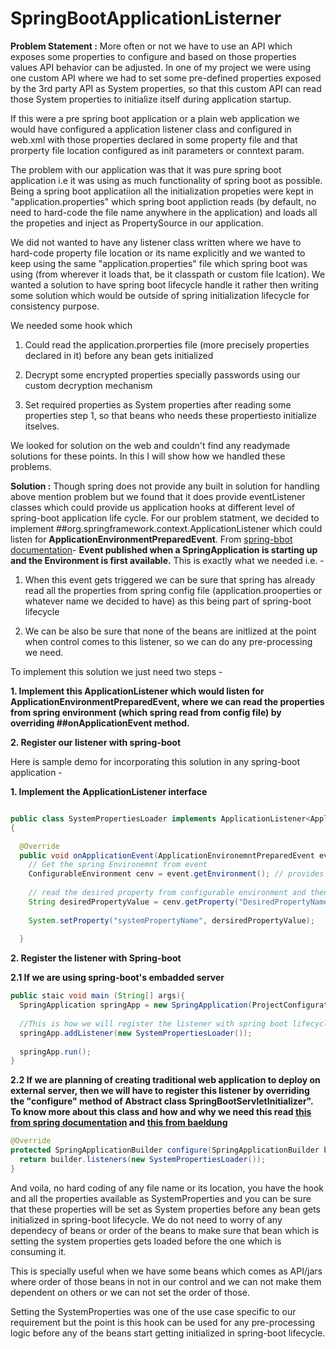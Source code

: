 # SpringBootApplicationListerner



**Problem Statement :** More often or not we have to use an API which exposes some properties to configure and based on those properties values API behavior can be adjusted. In one of my project we were using one custom API where we had to set some pre-defined properties exposed by the 3rd party API as System properties, so that this custom API can read those System properties to initialize itself during application startup. 



If this were a pre spring boot application or a plain web application we would have configured a application listener class and configured in web.xml with those properties declared in some property file and that prorperty file location configured as init parameters or conntext param.



The problem with our application was that it was pure spring boot application i.e it was using as much functionality of spring boot as possible. Being a spring boot applicatiion all the initialization propeties were kept in "application.properties" which spring boot appliction reads (by default, no need to hard-code the file name  anywhere in the application) and loads all the propeties and inject as PropertySource in our application. 


We did not wanted to have any listener class written where we have to hard-code property file location or its name explicitly and we wanted to keep using the same "application.properties" file which spring boot was using (from wherever it loads that, be it classpath or custom file lcation). 
We wanted a solution to have spring boot lifecycle handle it rather then writing some solution which would be outside of spring initialization lifecycle for consistency purpose.



We needed some hook which 


1. Could read the application.prorperties file (more precisely properties declared in it) before any bean gets initialized

2. Decrypt some encrypted properties specially passwords using our custom decryption mechanism

3. Set required properties as System properties after reading some properties step 1, so that beans who needs these propertiesto initialize itselves.

We looked for solution on the web and couldn't find any readymade solutions for these points. In this I will show how we handled these problems.


**Solution :** Though spring does not provide any built in solution for handling above mention problem but we found that it does provide eventListener classes which could provide us application hooks at different level of spring-boot application life cycle. For our problem statment,  we decided to implement ##org.springframework.context.ApplicationListener which could listen for **ApplicationEnvironmentPreparedEvent**. From [spring-bbot documentation](https://docs.spring.io/spring-boot/docs/current/api/org/springframework/boot/context/event/ApplicationEnvironmentPreparedEvent.html)- **Event published when a SpringApplication is starting up and the Environment is first available.** This is exactly what we needed i.e. -

1. When this event gets triggered we can be sure that spring has already read all the properties from spring config file (application.prooperties or whatever name we decided to have) as this being part of spring-boot lifecycle

2. We can be also be sure that none of the beans are initlized at the point when control comes to this listener, so we can do any pre-processing we need.

To implement this solution we just need two steps -

**1. Implement this ApplicationListener which would listen for ApplicationEnvironmentPreparedEvent, where we can read the properties from spring environment (which spring read from config file) by overriding ##onApplicationEvent method.**

**2. Register our listener with spring-boot**

Here is sample demo for incorporating this solution in any spring-boot application -

**1. Implement the ApplicationListener interface**

```java

public class SystemPropertiesLoader implements ApplicationListener<ApplicationEnvironemntPreparedEvent>
{

  @Override
  public void onApplicationEvent(ApplicationEnvironemntPreparedEvent event){
    // Get the spring Environemnt from event
    ConfigurableEnvironment cenv = event.getEnvironment(); // provides hook for all spring environemtn configurations
    
    // read the desired property from configurable environment and then set that as System property
    String desiredPropertyValue = cenv.getProperty("DesiredPropertyName");
    
    System.setProperty("systemPropertyName", dersiredPropertyValue);
  
  }
```
**2. Register the listener with Spring-boot**


   **2.1 If we are using spring-boot's embadded server**
   
   
  ```java
  public staic void main (String[] args){
    SpringApplication springApp = new SpringApplication(ProjectConfigurationClass configClass);
    
    //This is how we will register the listener with spring boot lifecycle
    springApp.addListener(new SystemPropertiesLoader());
    
    springApp.run();
  }
  ``` 
  
  
  **2.2 If we are planning of creating traditional  web application to deploy on external server, then we will have to register this listener by overriding the "configure" method of Abstract class SpringBootServletInitializer". To know more about this class and how and why we need this read [this from spring documentation](https://docs.spring.io/spring-boot/docs/current/api/org/springframework/boot/web/servlet/support/SpringBootServletInitializer.html) and [this from baeldung](https://www.baeldung.com/spring-boot-servlet-initializer)**
  
  
  ```java
  @Override
  protected SpringApplicationBuilder configure(SpringApplicationBuilder builder){
    return builder.listeners(new SystemPropertiesLoader());
  }
  
  ```
  
And voila, no hard coding of any file name or its location, you have the hook and all the properties available as SystemProperties and you can be sure that these properties will be set as System properties before any bean gets initialized in spring-boot lifecycle. We do not need to worry of any dependecy of beans or order of the beans to make sure that bean which is setting the system properties gets loaded before the one which is consuming it.
 
This is specially useful when we have some beans which comes as API/jars where order of those beans in not in our control and we can not make them dependent on others or we can not set the order of those.
 
Setting the SystemProperties was one of the use case specific to our requirement but the point is this hook can be used for any pre-processing logic before any of the beans start getting initialized in spring-boot lifecycle.

